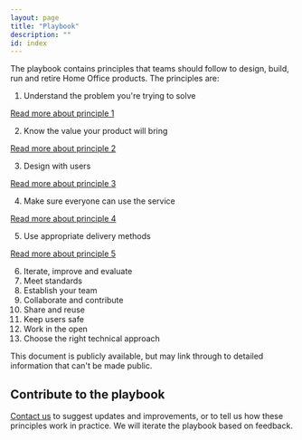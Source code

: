 ```yaml
---
layout: page
title: "Playbook"
description: ""
id: index
---
```


The playbook contains principles that teams should follow to design, build, run and retire Home Office products. The principles are:

1. Understand the problem you're trying to solve

[Read more about principle 1](https://ukhomeoffice.github.io/playbook/problem/)

2. Know the value your product will bring 

[Read more about principle 2](https://ukhomeoffice.github.io/playbook/know-the-value-your-product-will-bring/)

3. Design with users

[Read more about principle 3](https://ukhomeoffice.github.io/playbook/be-user-centred/)

4. Make sure everyone can use the service

[Read more about principle 4](https://ukhomeoffice.github.io/playbook/everyone-can-use/)

5. Use appropriate delivery methods

[Read more about principle 5](https://ukhomeoffice.github.io/playbook/delivery-methods/)

6. Iterate, improve and evaluate
7. Meet standards
8. Establish your team
9. Collaborate and contribute
10. Share and reuse
11. Keep users safe
12. Work in the open
13. Choose the right technical approach

This document is publicly available, but may link through to detailed information that can't be made public.

## Contribute to the playbook
[Contact us](mailto:francesca.white@digital.homeoffice.gov.uk) to suggest updates and improvements, or to tell us how these principles work in practice. We will iterate the playbook based on feedback. 
